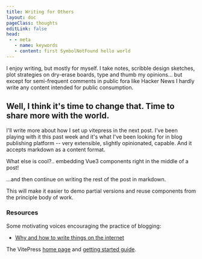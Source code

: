 ```yaml
---
title: Writing for Others
layout: doc
pageClass: thoughts
editLink: false
head:
 - - meta
   - name: keywords
   - content: first SymbolNotFound hello world
---
```


I enjoy writing, but mostly for myself.  I take notes, scribble design sketches,
plot strategies on dry-erase boards, type and thumb my opinions... but except
for semi-frequent comments in public fora like Hacker News I hardly write any
content intended for public consumption.

Well, I think it's time to change that.  Time to share more with the world.
---

I'll write more about how I set up vitepress in the next post.  I've been
playing with it this past week and it's what I've been looking for in 
blog publishing platform -- very extensible, slightly opinionated,
capable.  And it accepts markdown as a content format.

<script setup>
import JankenGame from '../components/JankenGame.vue'
</script>

What else is cool?.. embedding Vue3 components right in the middle of a post!

<JankenGame />

...and then continue on writing the rest of the post in markdown.

This will make it easier to demo partial versions and reuse components 
from the principle body of work.

### Resources

Some motivating voices encouraging the practice of blogging:

 - [Why and how to write things on the internet](https://benkuhn.net/writing/)


The VitePress [home page](https://vitepress.dev) and [getting started guide](https://vitepress.dev/guide/what-is-vitepress).